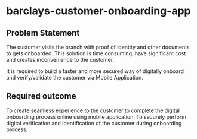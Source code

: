 # barclays-customer-onboarding-app
## Problem Statement
The customer visits the branch with proof of identity and other documents to gets onboarded  .This solution is time consuming, have significant cost and creates inconvenience to the customer. 

It is required to build a faster and more secured way of  digitally onboard and verify/validate the customer  via Mobile Application.

## Required outcome
To create seamless experience to the customer to complete the digital onboarding process online using mobile application. 
To securely perform digital verification and identification of the customer during onboarding process.
